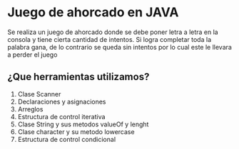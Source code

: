 # Juego de ahorcado en JAVA

Se realiza un juego de ahorcado donde se debe poner letra a letra en la consola y tiene cierta cantidad de intentos. Si logra completar toda la palabra gana, de lo contrario se queda sin intentos por lo cual este le llevara a perder el juego

## ¿Que herramientas utilizamos?

1. Clase Scanner
2. Declaraciones y asignaciones
3. Arreglos
4. Estructura de control iterativa
5. Clase String y sus metodos valueOf y lenght
6. Clase character y su metodo lowercase
7. Estructura de control condicional
